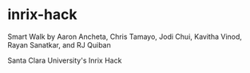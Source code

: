 # inrix-hack
Smart Walk
by Aaron Ancheta, Chris Tamayo, Jodi Chui, Kavitha Vinod, Rayan Sanatkar, and RJ Quiban

Santa Clara University's Inrix Hack

